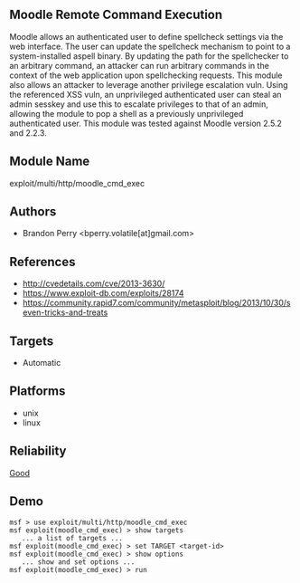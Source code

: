 ## Moodle Remote Command Execution

Moodle allows an authenticated user to define spellcheck 
settings via the web interface. The user can update the 
spellcheck mechanism to point to a system-installed aspell 
binary. By updating the path for the spellchecker to an 
arbitrary command, an attacker can run arbitrary commands in 
the context of the web application upon spellchecking 
requests. This module also allows an attacker to leverage 
another privilege escalation vuln. Using the referenced XSS 
vuln, an unprivileged authenticated user can steal an admin 
sesskey and use this to escalate privileges to that of an 
admin, allowing the module to pop a shell as a previously 
unprivileged authenticated user. This module was tested 
against Moodle version 2.5.2 and 2.2.3.


## Module Name
exploit/multi/http/moodle_cmd_exec

## Authors
* Brandon Perry <bperry.volatile[at]gmail.com>


## References
* http://cvedetails.com/cve/2013-3630/
* https://www.exploit-db.com/exploits/28174
* https://community.rapid7.com/community/metasploit/blog/2013/10/30/seven-tricks-and-treats



## Targets
* Automatic


## Platforms
* unix
* linux

## Reliability
[Good](https://github.com/rapid7/metasploit-framework/wiki/Exploit-Ranking)

## Demo

```
msf > use exploit/multi/http/moodle_cmd_exec
msf exploit(moodle_cmd_exec) > show targets
   ... a list of targets ...
msf exploit(moodle_cmd_exec) > set TARGET <target-id>
msf exploit(moodle_cmd_exec) > show options
   ... show and set options ...
msf exploit(moodle_cmd_exec) > run
```
    
    